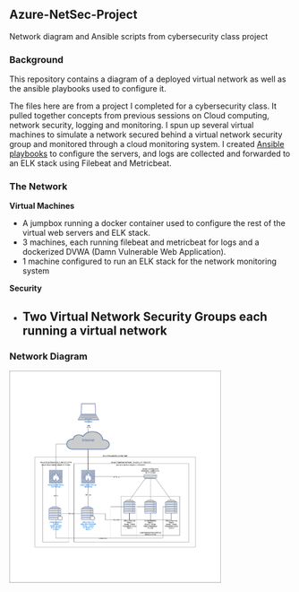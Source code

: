 ## Azure-NetSec-Project
Network diagram and Ansible scripts from cybersecurity class project

### Background

This repository contains a diagram of a deployed virtual network as well as the ansible playbooks used to configure it.  

The files here are from a project I completed for a cybersecurity class. It pulled together concepts from previous sessions on Cloud computing, network security, logging and monitoring. I spun up several virtual machines to simulate a network secured behind a virtual network security group and monitored through a cloud monitoring system. I created [Ansible playbooks](ansible) to configure the servers, and logs are collected and forwarded to an ELK stack using Filebeat and Metricbeat.

### The Network

**Virtual Machines**

- A jumpbox running a docker container used to configure the rest of the virtual web servers and ELK stack. 
- 3 machines, each running filebeat and metricbeat for logs and a dockerized DVWA (Damn Vulnerable Web Application). 
- 1 machine configured to run an ELK stack for the network monitoring system

**Security**

- Two Virtual Network Security Groups each running a virtual network
    - 


### Network Diagram

<img src="Diagrams/Azure_Network_Diagram.png" alt="Network_Diagram" title="Azure_Network_Diagram" width="75%" />

